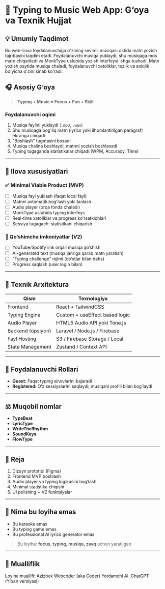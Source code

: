 # 🎵 Typing to Music Web App: G‘oya va Texnik Hujjat

## 💡 Umumiy Taqdimot

Bu web-ilova foydalanuvchiga o'zining sevimli musiqasi ostida matn yozish tajribasini taqdim etadi. Foydalanuvchi musiqa yuklaydi, shu musiqaga mos matn chiqariladi va MonkType uslubida yozish interfeysi ishga tushadi. Matn yozish paytida musiqa chaladi, foydalanuvchi xatoliklar, tezlik va aniqlik bo'yicha o'zini sinab ko'radi.

## 🎧 Asosiy G‘oya

> **Typing + Music = Focus + Fun + Skill**

### Foydalanuvchi oqimi

1. Musiqa faylini yuklaydi (`.mp3`, `.wav`)
2. Shu musiqaga bog'liq matn (lyrics yoki ilhomlantirilgan paragraf) ekranga chiqadi
3. "Boshlash" tugmasini bosadi
4. Musiqa chalina boshlaydi, matnni yozish boshlanadi
5. Typing tugaganda statistikalar chiqadi (WPM, Accuracy, Time)

---

## 🔄 Ilova xususiyatlari

### ✅ Minimal Viable Product (MVP)

* [ ] Musiqa fayl yuklash (faqat local fayl)
* [ ] Matnni avtomatik bog'lash yoki tanlash
* [ ] Audio player (orqa fonda chaladi)
* [ ] MonkType uslubida typing interfeys
* [ ] Real-time xatoliklar va progress ko'rsatkichlari
* [ ] Sessiya tugagach: statistikani chiqarish

### 📆 Qo‘shimcha imkoniyatlar (V2)

* [ ] YouTube/Spotify link orqali musiqa qo‘shish
* [ ] AI-generated text (musiqa janriga qarab matn yaratish)
* [ ] "Typing challenge" rejimi (do‘stlar bilan bahs)
* [ ] Progress saqlash (user login bilan)

---

## 📃 Texnik Arxitektura

| Qism              | Texnologiya                    |
| ----------------- | ------------------------------ |
| Frontend          | React + TailwindCSS            |
| Typing Engine     | Custom + useEffect based logic |
| Audio Player      | HTML5 Audio API yoki Tone.js   |
| Backend (opsiyon) | Laravel / Node.js / Firebase   |
| Fayl Hosting      | S3 / Firebase Storage / Local  |
| State Management  | Zustand / Context API          |

---

## 📅 Foydalanuvchi Rollari

* **Guest:** Faqat typing sinovlarini bajaradi
* **Registered:** O‘z sessiyalarini saqlaydi, musiqani profili bilan bog‘laydi

---

## ⚖️ Muqobil nomlar

* **TypeBeat**
* **LyricType**
* **WriteTheRhythm**
* **SoundKeys**
* **FlowType**

---

## 🚀 Reja

1. Dizayn prototipi (Figma)
2. Frontend MVP boshlash
3. Audio player va typing logikasini bog‘lash
4. Minimal statistika chiqishi
5. UI polishing + V2 funktsiyalar

---

## 🚫 Nima bu loyiha emas

* Bu karaoke emas
* Bu typing game emas
* Bu professional AI lyrics generator emas

> Bu loyiha: **focus, typing, musiqa, zavq** uchun yaratilgan.

---

## 📄 Mualliflik

Loyiha muallifi: Azizbek Webcoder (aka Coder)
Yordamchi AI: ChatGPT (Yiban versiyasi)
